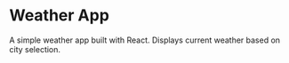 # Weather App

A simple weather app built with React. Displays current weather based on city selection.
